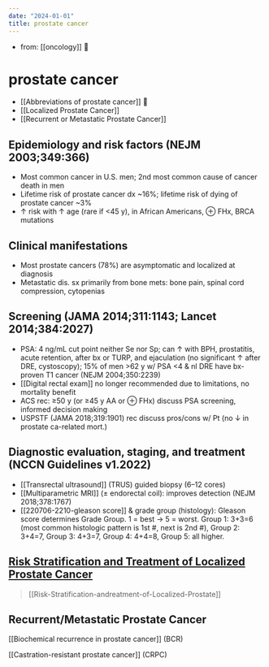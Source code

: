 ```yaml
---
date: "2024-01-01"
title: prostate cancer
---
```



- from: [[oncology]] 󰒖

# prostate cancer

- [[Abbreviations of prostate cancer]] 󰒗
- [[Localized Prostate Cancer]]
- [[Recurrent or Metastatic Prostate Cancer]]


## Epidemiology and risk factors (NEJM 2003;349:366)

- Most common cancer in U.S. men; 2nd most common cause of cancer death in men
- Lifetime risk of prostate cancer dx ~16%; lifetime risk of dying of prostate cancer ~3%
- ↑ risk with ↑ age (rare if <45 y), in African Americans, ⊕ FHx, BRCA mutations

## Clinical manifestations

- Most prostate cancers (78%) are asymptomatic and localized at diagnosis
- Metastatic dis. sx primarily from bone mets: bone pain, spinal cord compression, cytopenias

## Screening (JAMA 2014;311:1143; Lancet 2014;384:2027)

- PSA: 4 ng/mL cut point neither Se nor Sp; can ↑ with BPH, prostatitis, acute retention, after bx or TURP, and ejaculation (no significant ↑ after DRE, cystoscopy); 15% of men >62 y w/ PSA <4 & nl DRE have bx-proven T1 cancer (NEJM 2004;350:2239)
- [[Digital rectal exam]] no longer recommended due to limitations, no mortality benefit
- ACS rec: ≥50 y (or ≥45 y AA or ⊕ FHx) discuss PSA screening, informed decision making
- USPSTF (JAMA 2018;319:1901) rec discuss pros/cons w/ Pt (no ↓ in prostate ca-related mort.)

## Diagnostic evaluation, staging, and treatment (NCCN Guidelines v1.2022)

- [[Transrectal ultrasound]] (TRUS) guided biopsy (6–12 cores)
- [[Multiparametric MRI]] (± endorectal coil): improves detection (NEJM 2018;378:1767)
- [[220706-2210-gleason score]] & grade group (histology): Gleason score determines Grade Group. 1 = best → 5 = worst. Group 1: 3+3=6 (most common histologic pattern is 1st #, next is 2nd #), Group 2: 3+4=7, Group 3: 4+3=7, Group 4: 4+4=8, Group 5: all higher.

## [Risk Stratification and Treatment of Localized Prostate Cancer](https://i.imgur.com/idEfQfK.png)
>
> [[Risk-Stratification-andreatment-of-Localized-Prostate]]

## Recurrent/Metastatic Prostate Cancer

[[Biochemical recurrence in prostate cancer]] (BCR)

[[Castration-resistant prostate cancer]] (CRPC)
